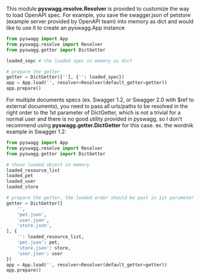 This module **pyswagg.resolve.Resolver** is provided to customize the way to load OpenAPI spec. For example, you save the swagger.json of petstore (example server provided by OpenAPI team) into memory as dict and would like to use it to create an pyswagg.App instance
```python
from pyswagg import App
from pyswagg.resolve import Resolver
from pyswagg.getter import DictGetter

loaded_sepc # the loaded spec in memory as dict

# prepare the getter
getter = DictGetter([''], {'': loaded_spec})
app = App.load('', resolver=Resolver(default_getter=getter))
app.prepare()
```

For multiple documents specs (ex. Swagger 1.2, or Swagger 2.0 with $ref to external documents), you need to pass all urls/paths to be resolved in the right order to the 1st parameter of DictGetter, which is not a trivial for a normal user and there is no good utility provided in pyswagg, so I don't recommend using **pyswagg.getter.DictGetter** for this case. ex. the wordnik example in Swagger 1.2:
```python
from pyswagg import App
from pyswagg.resolve import Resolver
from pyswagg.getter import DictGetter

# those loaded object in memory
loaded_resource_list
loaded_pet
loaded_user
loaded_store

# prepare the getter, the loaded order should be past in 1st parameter as list
getter = DictGetter([
    '',
    'pet.json',
    'user.json',
    'store.json',
], {
    '': loaded_resource_list,
    'pet.json': pet,
    'store.json': store,
    'user.json': user
})
app = App.load('', resolver=Resolver(default_getter=getter))
app.prepare()
```

